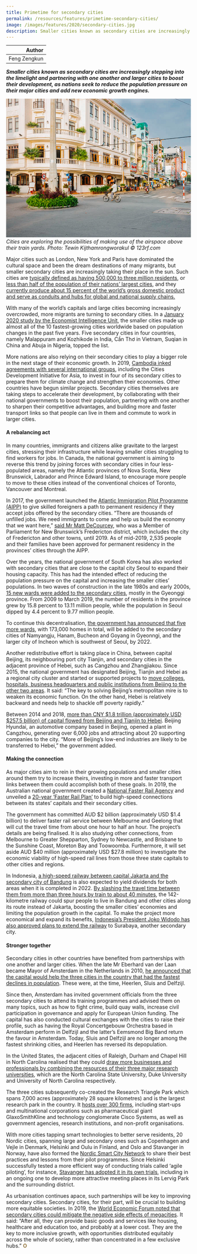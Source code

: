 ```yaml
---
title: Primetime for secondary cities
permalink: /resources/features/primetime-secondary-cities/
image: /images/features/2020/secondary-cities.jpg
description: Smaller cities known as secondary cities are increasingly stepping into the limelight and partnering with one another and larger cities to boost their development, as nations seek to reduce the population pressure on their major cities and add new economic growth engines.
---
```


| Author |
|---:|
| Feng Zengkun |

***Smaller cities known as secondary cities are increasingly stepping into the limelight and partnering with one another and larger cities to boost their development, as nations seek to reduce the population pressure on their major cities and add new economic growth engines.***

![Aerial view of a train yard](/images/features/2020/secondary-cities.jpg/)*Cities are exploring the possibilities of making use of the airspace above their train yards. Photo: Tewin Kijthamrongworakul © 123rf.com*

Major cities such as London, New York and Paris have dominated the cultural space and been the dream destinations of many migrants, but smaller secondary cities are increasingly taking their place in the sun. Such cities are [typically defined as having 500,000 to three million residents](https://www.weforum.org/agenda/2016/02/who-has-the-largest-migrant-population/), or [less than half of the population of their nations’ largest cities](https://www.citiesalliance.org/how-we-work/our-themes/secondary-cities), and they [currently produce about 15 percent of the world’s gross domestic product and serve as conduits and hubs for global and national supply chains.](https://www.citiesalliance.org/sites/default/files/2019-11/Connecting%20Systems%20of%20Secondary%20Systems%202%20pager.pdf)      

With many of the world’s capitals and large cities becoming increasingly overcrowded, more migrants are turning to secondary cities. In a [January 2020 study by the Economist Intelligence Unit](https://timesofindia.indiatimes.com/city/kozhikode/malappuram-tops-list-of-worlds-fastest-growing-urban-areas/articleshow/73163346.cms), the smaller cities made up almost all of the 10 fastest-growing cities worldwide based on population changes in the past five years. Five secondary cities in four countries, namely Malappuram and Kozhikode in India, Cần Thơ in Vietnam, Suqian in China and Abuja in Nigeria, topped the list.

More nations are also relying on their secondary cities to play a bigger role in the next stage of their economic growth. In 2019, [Cambodia inked agreements with several international groups](https://cdia.asia/2019/08/06/cdia-and-mpwt-sign-agreement-launch-climate-vulnerability-study-in-cambodian-cities/), including the Cities Development Initiative for Asia, to invest in four of its secondary cities to prepare them for climate change and strengthen their economies. Other countries have begun similar projects. Secondary cities themselves are taking steps to accelerate their development, by collaborating with their national governments to boost their population, partnering with one another to sharpen their competitive advantages, and building more and faster transport links so that people can live in them and commute to work in larger cities. 

#### **A rebalancing act**

In many countries, immigrants and citizens alike gravitate to the largest cities, stressing their infrastructure while leaving smaller cities struggling to find workers for jobs. In Canada, the national government is aiming to reverse this trend by joining forces with secondary cities in four less-populated areas, namely the Atlantic provinces of Nova Scotia, New Brunswick, Labrador and Prince Edward Island, to encourage more people to move to these cities instead of the conventional choices of Toronto, Vancouver and Montreal. 

In 2017, the government launched the [Atlantic Immigration Pilot Programme (AIPP)](https://www.canada.ca/en/immigration-refugees-citizenship/services/immigrate-canada/atlantic-immigration-pilot.html) to give skilled foreigners a path to permanent residency if they accept jobs offered by the secondary cities. “There are thousands of unfilled jobs. We need immigrants to come and help us build the economy that we want here,” [said Mr Matt DeCourcey](https://www.gocanadaservices.ca/atlantic-immigration-pilot-program-will-run-until-2021/), who was a Member of Parliament for New Brunswick’s Fredericton district, which includes the city of Fredericton and other towns, until 2019. As of mid-2019, 2,535 people and their families have been approved for permanent residency in the provinces’ cities through the AIPP. 

Over the years, the national government of South Korea has also worked with secondary cities that are close to the capital city Seoul to expand their housing capacity. This has had the intended effect of reducing the population pressure on the capital and increasing the smaller cities’ populations. In two waves of construction in the late 1980s and early 2000s, [15 new wards were added to the secondary cities](http://www.koreaherald.com/view.php?ud=20190407000078), mostly in the Gyeonggi province. From 2009 to March 2019, the number of residents in the province grew by 15.8 percent to 13.11 million people, while the population in Seoul dipped by 4.4 percent to 9.77 million people.

To continue this decentralisation, [the government has announced that five more wards](https://koreajoongangdaily.joins.com/news/article/article.aspx?aid=3062751), with 173,000 homes in total, will be added to the secondary cities of Namyangju, Hanam, Bucheon and Goyang in Gyeonngi, and the larger city of Incheon which is southwest of Seoul, by 2022. 

Another redistributive effort is taking place in China, between capital Beijing, its neighbouring port city Tianjin, and secondary cities in the adjacent province of Hebei, such as Cangzhou and Zhangjiakou. Since 2015, the national government has designated Beijing, Tianjin and Hebei as a regional city cluster and started or supported projects to [move colleges, hospitals, business headquarters and public institutions from Beijing to the other two areas](http://www.ebeijing.gov.cn/feature_2/Jingjinji/). It said: “The key to solving Beijing’s metropolitan mire is to weaken its economic function. On the other hand, Hebei is relatively backward and needs help to shackle off poverty rapidly.”

Between 2014 and 2018, [more than CNY $1.8 trillion (approximately USD $257.5 billion) of capital flowed from Beijing and Tianjin to Hebei](http://www.chinadaily.com.cn/a/201902/25/WS5c73b633a3106c65c34eb4c8.html). Beijing Hyundai, an automotive company based in Beijing, opened a plant in Cangzhou, generating over 6,000 jobs and attracting about 20 supporting companies to the city. “More of Beijing’s low-end industries are likely to be transferred to Hebei,” the government added. 

#### **Making the connection**

As major cities aim to rein in their growing populations and smaller cities around them try to increase theirs, investing in more and faster transport links between them could accomplish both of these goals. In 2019, the Australian national government created a [National Faster Rail Agency](https://www.nfra.gov.au/about) and unveiled a [20-year ‘Faster Rail Plan’](https://investment.infrastructure.gov.au/files/national_rail_program/Faster-Rail-Plan.pdf) to build high-speed connections between its states’ capitals and their secondary cities.

The government has committed AUD $2 billion (approximately USD $1.4 billion) to deliver faster rail service between Melbourne and Geelong that will cut the travel time from about one hour to half an hour. The project’s details are being finalised. It is also studying other connections, from Melbourne to Greater Shepparton, Sydney to Newcastle, and Brisbane to the Sunshine Coast, Moreton Bay and Toowoomba. Furthermore, it will set aside AUD $40 million (approximately USD $27.8 million) to investigate the economic viability of high-speed rail lines from those three state capitals to other cities and regions.

In Indonesia, [a high-speed railway between capital Jakarta and the secondary city of Bandung](https://www.pwc.com/id/en/media-centre/infrastructure-news/june-2020/no-changes-to-completion-target-high-speed-railway-and-patimban-projects-to-carry-on.html) is also expected to yield dividends for both areas when it is completed in 2022. [By slashing the travel time between them from more than three hours by train to about 40 minutes](https://www.straitstimes.com/asia/se-asia/south-east-asias-first-high-speed-rail-ready-for-construction-china-railway-corp), the 142-kilometre railway could spur people to live in Bandung and other cities along its route instead of Jakarta, boosting the smaller cities’ economies and limiting the population growth in the capital. To make the project more economical and expand its benefits, [Indonesia’s President Joko Widodo has also approved plans to extend the railway](https://jakartaglobe.id/business/jokowi-wants-jakartabandung-fast-train-to-extend-to-surabaya) to Surabaya, another secondary city.

#### **Stronger together**

Secondary cities in other countries have benefited from partnerships with one another and larger cities. When the late Mr Eberhard van der Laan became Mayor of Amsterdam in the Netherlands in 2010, [he announced that the capital would help the three cities in the country that had the fastest declines in population](https://issuu.com/gemeenteamsterdam/docs/planam-02-2017_eng). These were, at the time, Heerlen, Sluis and Delfzijl. 

Since then, Amsterdam has invited government officials from the three secondary cities to attend its training programmes and advised them on many topics, such as how to fight crime, build quay walls, increase civil participation in governance and apply for European Union funding. The capital has also conducted cultural exchanges with the cities to raise their profile, such as having the Royal Concertgebouw Orchestra based in Amsterdam perform in Delfzijl and the latter’s Eemsmond Big Band return the favour in Amsterdam. Today, Sluis and Delfzijl are no longer among the fastest shrinking cities, and Heerlen has reversed its depopulation.
  
In the United States, the adjacent cities of Raleigh, Durham and Chapel Hill in North Carolina realised that they could [draw more businesses and professionals by combining the resources of their three major research universities](https://www.ourstate.com/research-triangle-park/), which are the North Carolina State University, Duke University and University of North Carolina respectively. 

The three cities subsequently co-created the Research Triangle Park which spans 7,000 acres (approximately 28 square kilometres) and is the largest research park in the country. It [hosts over 300 firms](https://www.rtp.org/), including start-ups and multinational corporations such as pharmaceutical giant GlaxoSmithKline and technology conglomerate Cisco Systems, as well as government agencies, research institutions, and non-profit organisations.

With more cities tapping smart technologies to better serve residents, 20 Nordic cities, spanning large and secondary ones such as Copenhagen and Vejle in Denmark, Helsinki and Oulu in Finland, and Oslo and Stavanger in Norway, have also formed the [Nordic Smart City Network](https://nscn.eu/) to share their best practices and lessons from their pilot programmes. Since Helsinki successfully tested a more efficient way of conducting trials called ‘agile piloting’, for instance, [Stavanger has adopted it in its own trials](https://www.stavanger.kommune.no/en/samfunnsutvikling/stavanger-smart-city/smart-city-projects/kvikktest/), including in an ongoing one to develop more attractive meeting places in its Lervig Park and the surrounding district.

As urbanisation continues apace, such partnerships will be key to improving secondary cities. Secondary cities, for their part, will be crucial to building more equitable societies. In 2019, the [World Economic Forum noted that secondary cities could mitigate the negative side effects of megacities](https://www.weforum.org/agenda/2019/05/putting-africa-s-secondary-cities-first/). It said: “After all, they can provide basic goods and services like housing, healthcare and education too, and probably at a lower cost. They are the key to more inclusive growth, with opportunities distributed equitably across the whole of society, rather than concentrated in a few exclusive hubs.” **<font color="#967942">O</font>**
